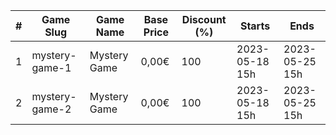 |#|Game Slug|Game Name|Base Price|Discount (%)|Starts|Ends|
|---|---|---|---|---|---|---|
|1|mystery-game-1|Mystery Game|0,00€|100|2023-05-18 15h|2023-05-25 15h|
|2|mystery-game-2|Mystery Game|0,00€|100|2023-05-18 15h|2023-05-25 15h|
